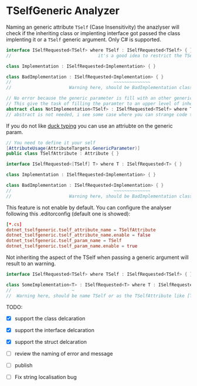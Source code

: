 # TSelfGeneric Analyzer

Naming an generic attribute `TSelf` (Case Insensitivity) the anazlyser will check if the inheriting class or implenting interface got passed the class implenting it or a `TSelf` generic argument. Only C# is supported.

```cs
interface ISelfRequested<TSelf> where TSelf : ISelfRequested<TSelf> { }
//                                 it's a good idea to restrict the TSelf in a cricular way.

class Implementation : ISelfRequested<Implementation> { }

class BadImplementation : ISelfRequested<Implementation> { }
//                                       ~~~~~~~~~~~~~~
//                      Warning here, should be BadImplementation class.

// No error because the generic parameter is fill with an other generic paramter with the same objectif
// This give the task of filling the paramter to an upper level of inheritance.
abstract class NotImplementation<TSelf> : ISelfRequested<TSelf> where TSelf : NotImplementation<TSelf> { }
// abstract is not needed, i see some case where you can strange code that can use it. BUT... meh
```

If you do not like [duck typing](https://en.wikipedia.org/wiki/Duck_typing) you can use an attriubte on the generic param.

```cs
// You need to define it your self
[AttributeUsage(AttributeTargets.GenericParameter)]
public class TSelfAttribute : Attribute { }

interface ISelfRequested<[TSelf] T> where T : ISelfRequested<T> { }

class Implementation : ISelfRequested<Implementation> { }

class BadImplementation : ISelfRequested<Implementation> { }
//                                       ~~~~~~~~~~~~~~
//                      Warning here, should be BadImplementation class.
```

This feature is not enable by default.
You can configure the analyser following this .editorconfig (default one is showed):

```conf
[*.cs]
dotnet_tselfgeneric.tself_attribute_name = TSelfAttribute
dotnet_tselfgeneric.tself_attribute_name.enable = false
dotnet_tselfgeneric.tself_param_name = TSelf
dotnet_tselfgeneric.tself_param_name.enable = true
```

Not inheriting the aspect of the TSelf when passing a generic argument will result to an warning.

```cs
interface ISelfRequested<TSelf> where TSelf : ISelfRequested<TSelf> { }

class SomeImplementation<T> : ISelfRequested<T> where T : ISelfRequested<T> { }
//                       ~
//  Warning here, should be name TSelf or as the TSelfAttribute like [TSelf] T.
```

TODO:

- [x] support the class delcaration
- [x] support the interface delcaration
- [x] support the struct delcaration
- [ ] review the naming of error and message
- [ ] publish

- [ ] Fix string localisation bug
